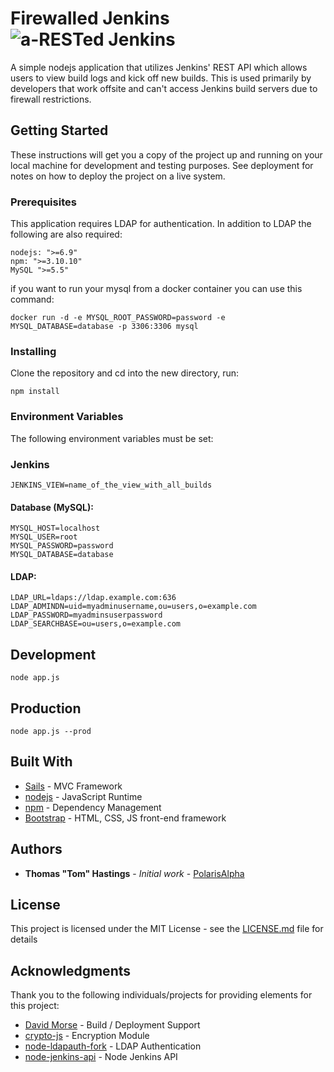 # Firewalled Jenkins ![a-RESTed Jenkins](https://image.ibb.co/dDKyov/firewall_jenkins.jpg)
A simple nodejs application that utilizes Jenkins' REST API which allows users to view build logs and kick off new builds. This is used primarily by developers that work offsite and can't access Jenkins build servers due to firewall restrictions.

## Getting Started

These instructions will get you a copy of the project up and running on your local machine for development and testing purposes. See deployment for notes on how to deploy the project on a live system.

### Prerequisites

This application requires LDAP for authentication. In addition to LDAP the following are also required:

```
nodejs: ">=6.9"
npm: ">=3.10.10"
MySQL ">=5.5"
```
if you want to run your mysql from a docker container you can use this command:

    docker run -d -e MYSQL_ROOT_PASSWORD=password -e MYSQL_DATABASE=database -p 3306:3306 mysql

### Installing

Clone the repository and cd into the new directory, run:

```
npm install
```

### Environment Variables
The following environment variables must be set:

### Jenkins

    JENKINS_VIEW=name_of_the_view_with_all_builds

#### Database (MySQL):

    MYSQL_HOST=localhost
    MYSQL_USER=root
    MYSQL_PASSWORD=password
    MYSQL_DATABASE=database

#### LDAP:

    LDAP_URL=ldaps://ldap.example.com:636
    LDAP_ADMINDN=uid=myadminusername,ou=users,o=example.com
    LDAP_PASSWORD=myadminsuserpassword
    LDAP_SEARCHBASE=ou=users,o=example.com

## Development

```
node app.js
```

## Production

```
node app.js --prod
```

## Built With

* [Sails](http://sailsjs.com/) - MVC Framework
* [nodejs](https://nodejs.org/en/) - JavaScript Runtime
* [npm](https://www.npmjs.com/) - Dependency Management
* [Bootstrap](http://getbootstrap.com/) - HTML, CSS, JS front-end framework

## Authors

* **Thomas "Tom" Hastings** - *Initial work* - [PolarisAlpha](https://github.com/PolarisAlpha)

## License

This project is licensed under the MIT License - see the [LICENSE.md](LICENSE.md) file for details

## Acknowledgments
Thank you to the following individuals/projects for providing elements for this project:
* [David Morse](https://github.com/dsmorse) - Build / Deployment Support
* [crypto-js](https://github.com/brix/crypto-js) - Encryption Module
* [node-ldapauth-fork](https://github.com/vesse/node-ldapauth-fork) - LDAP Authentication
* [node-jenkins-api](https://github.com/jansepar/node-jenkins-api/) - Node Jenkins API